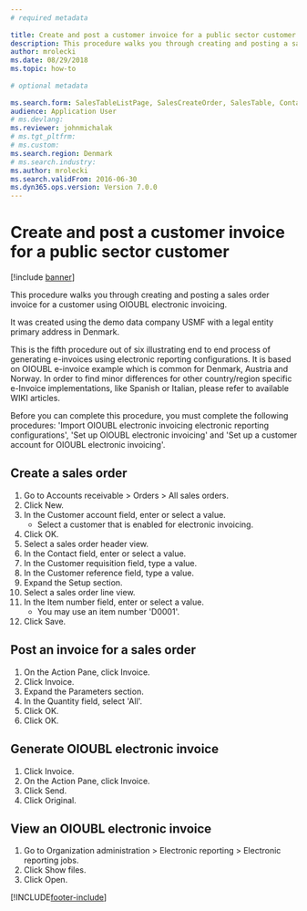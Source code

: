 ```yaml
--- 
# required metadata 
 
title: Create and post a customer invoice for a public sector customer
description: This procedure walks you through creating and posting a sales order invoice for a customer using OIOUBL electronic invoicing. 
author: mrolecki
ms.date: 08/29/2018
ms.topic: how-to 
 
# optional metadata 
 
ms.search.form: SalesTableListPage, SalesCreateOrder, SalesTable, ContactPersonLookup, SalesEditLines,  CustInvoiceJournal, ERFormatMappingRunJobTable   
audience: Application User 
# ms.devlang:  
ms.reviewer: johnmichalak
# ms.tgt_pltfrm:  
# ms.custom:  
ms.search.region: Denmark
# ms.search.industry: 
ms.author: mrolecki
ms.search.validFrom: 2016-06-30 
ms.dyn365.ops.version: Version 7.0.0 
---
```

# Create and post a customer invoice for a public sector customer

[!include [banner](../../includes/banner.md)]

This procedure walks you through creating and posting a sales order invoice for a customer using OIOUBL electronic invoicing. 



It was created using the demo data company USMF with a legal entity primary address in Denmark.



This is the fifth procedure out of six illustrating end to end process of generating e-invoices using electronic reporting configurations. It is based on OIOUBL e-invoice example which is common for Denmark, Austria and Norway. In order to find minor differences for other country/region specific e-Invoice implementations, like Spanish or Italian, please refer to available WIKI articles.



Before you can complete this procedure, you must complete the following procedures: 'Import OIOUBL electronic invoicing electronic reporting configurations', 'Set up OIOUBL electronic invoicing' and 'Set up a customer account for OIOUBL electronic invoicing'.


## Create a sales order
1. Go to Accounts receivable > Orders > All sales orders.
2. Click New.
3. In the Customer account field, enter or select a value.
    * Select a customer that is enabled for electronic invoicing.  
4. Click OK.
5. Select a sales order header view.
6. In the Contact field, enter or select a value.
7. In the Customer requisition field, type a value.
8. In the Customer reference field, type a value.
9. Expand the Setup section.
10. Select a sales order line view.
11. In the Item number field, enter or select a value.
    * You may use an item number 'D0001'.  
12. Click Save.

## Post an invoice for a sales order
1. On the Action Pane, click Invoice.
2. Click Invoice.
3. Expand the Parameters section.
4. In the Quantity field, select 'All'.
5. Click OK.
6. Click OK.

## Generate OIOUBL electronic invoice
1. Click Invoice.
2. On the Action Pane, click Invoice.
3. Click Send.
4. Click Original.

## View an OIOUBL electronic invoice
1. Go to Organization administration > Electronic reporting > Electronic reporting jobs.
2. Click Show files.
3. Click Open.



[!INCLUDE[footer-include](../../../includes/footer-banner.md)]
